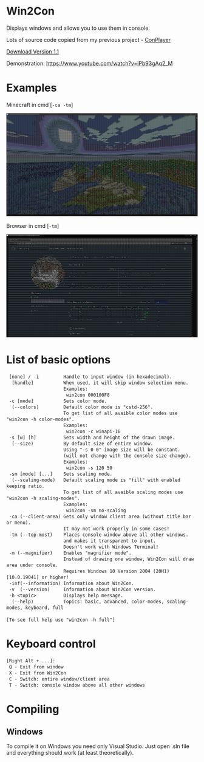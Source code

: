 # Win2Con
Displays windows and allows you to use them in console.

Lots of source code copied from my previous project - [ConPlayer](https://github.com/mt1006/ConPlayer)

[Download Version 1.1](https://github.com/mt1006/Win2Con/releases/tag/Win2Con-1.1)

Demonstration: https://www.youtube.com/watch?v=iPb93gAq2_M

# Examples

Minecraft in cmd [```-ca -tm```]

![Minecraft](screenshots/mc.png "Minecraft")

Browser in cmd [```-tm```]

![Github](screenshots/github.png "Github")

# List of basic options
```
 [none] / -i         Handle to input window (in hexadecimal).
  [handle]           When used, it will skip window selection menu.
                     Examples:
                      win2con 000100F8
 -c [mode]           Sets color mode.
  (--colors)         Default color mode is "cstd-256".
                     To get list of all avaible color modes use "win2con -h color-modes".
                     Examples:
                      win2con -c winapi-16
 -s [w] [h]          Sets width and height of the drawn image.
  (--size)           By default size of entire window.
                     Using "-s 0 0" image size will be constant.
                     (will not change with the console size change).
                     Examples:
                      win2con -s 120 50
 -sm [mode] [...]    Sets scaling mode.
  (--scaling-mode)   Default scaling mode is "fill" with enabled keeping ratio.
                     To get list of all avaible scaling modes use "win2con -h scaling-modes".
                     Examples:
                      win2con -sm no-scaling
 -ca (--client-area) Gets only window client area (without title bar or menu).
                     It may not work properly in some cases!
 -tm (--top-most)    Places console window above all other windows.
                     and makes it transparent to input.
                     Doesn't work with Windows Terminal!
 -m (--magnifier)    Enables "magnifier mode".
                     Instead of drawing one window, Win2Con will draw area under console.
                     Requires Windows 10 Version 2004 (20H1) [10.0.19041] or higher!
 -inf(--information) Information about Win2Con.
 -v  (--version)     Information about Win2Con version.
 -h <topic>          Displays help message.
  (--help)           Topics: basic, advanced, color-modes, scaling-modes, keyboard, full
  
[To see full help use "win2con -h full"]
 ```

# Keyboard control
```
[Right Alt + ...]:
 Q - Exit from window
 X - Exit from Win2Con
 C - Switch: entire window/client area
 T - Switch: console window above all other windows
```

# Compiling

## Windows
To compile it on Windows you need only Visual Studio. Just open .sln file and everything should work (at least theoretically).
